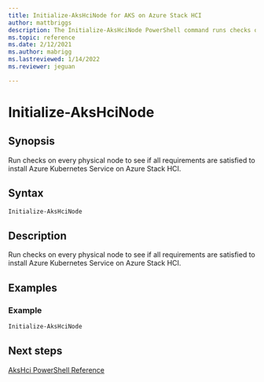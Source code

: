 ```yaml
---
title: Initialize-AksHciNode for AKS on Azure Stack HCI
author: mattbriggs
description: The Initialize-AksHciNode PowerShell command runs checks on every physical node to see if all requirements are satisfied to install AKS on Azure Stack HCI..
ms.topic: reference
ms.date: 2/12/2021
ms.author: mabrigg 
ms.lastreviewed: 1/14/2022
ms.reviewer: jeguan

---
```



# Initialize-AksHciNode

## Synopsis
Run checks on every physical node to see if all requirements are satisfied to install Azure Kubernetes Service on Azure Stack HCI.

## Syntax

```powershell
Initialize-AksHciNode
```

## Description
Run checks on every physical node to see if all requirements are satisfied to install Azure Kubernetes Service on Azure Stack HCI.

## Examples

### Example
```powershell
Initialize-AksHciNode
```
## Next steps

[AksHci PowerShell Reference](index.md)